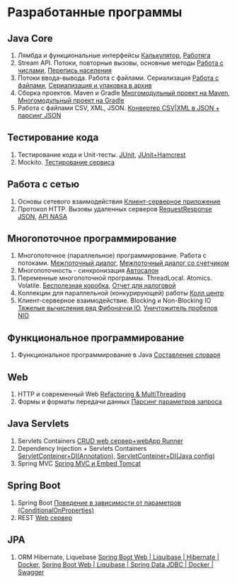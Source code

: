 # Разработанные программы
## Java Core
1. Лямбда и функциональные интерфейсы [Калькулятор](https://github.com/rusandal/Labda-Functional-interface), [Работяга](https://github.com/rusandal/lambdaWorker)  
2. Stream API. Потоки, повторные вызовы, основные методы [Работа с числами](https://github.com/rusandal/Stream-API), [Перепись населения](https://github.com/rusandal/Stream-API---Worker)  
3. Потоки ввода-вывода. Работа с файлами. Сериализация [Работа с файлами](https://github.com/rusandal/Save-and-Load-game/tree/master/Homework%206.1%20(Streams%20IO%2C%20Files%2C%20Serialization)/src), [Сериализация и упаковка в архив](https://github.com/rusandal/Save-and-Load-game/tree/master/Homework%206.2%20(SaveGame%26LoadGame)/src)  
4. Сборка проектов. Maven и Gradle [Многомодульный проект на Maven](https://github.com/rusandal/myMaven), [Многомодульный проект на Gradle](https://github.com/rusandal/myGradle)
5. Работа с файлами CSV, XML, JSON. [Конвертер CSV|XML в JSON + парсинг JSON](https://github.com/rusandal/CSV_XML_JSONv2)
## Тестирование кода
1. Тестирование кода и Unit-тесты. [JUnit](https://github.com/rusandal/JUnit), [JUnit+Hamcrest](https://github.com/rusandal/JUnit_Hamcrest)
2. Mockito. [Тестирование сервиса](https://github.com/rusandal/geo-service/tree/feature/Mockito/src)
## Работа с сетью
1. Основы сетевого взаимодействия [Клиент-серверное приложение](https://github.com/rusandal/OSI_connect)
2. Протокол HTTP. Вызовы удаленных серверов [RequestResponse JSON](https://github.com/rusandal/request_response_cats), [API NASA](https://github.com/rusandal/API_NASA_request_response)
## Многопоточное программирование
1. Многопоточное (параллельное) программирование. Работа с потоками. [Межпоточный диалог](https://github.com/rusandal/ThreadsHomework1), [Межпоточный диалог со счетчиком](https://github.com/rusandal/ThreadHomework2.git)  
2. Многопоточность - синхронизация [Автосалон](https://github.com/rusandal/CarManufactory)
3. Переменные многопоточной программы. ThreadLocal. Atomics. Volatile. [Бесполезная коробка](https://github.com/rusandal/volatileBox.git), [Отчет для налоговой](https://github.com/rusandal/ThreadSumLongAdder.git)
4. Коллекции для параллельной (конкурирующей) работы [Колл центр](https://github.com/rusandal/callcentre.git)
5. Клиент-серверное взаимодействие. Blocking и Non-Blocking IO [Тяжелые вычисления ряд Фибоначчи IO](https://github.com/rusandal/fibonacciSocket.git), [Уничтожитель пробелов NIO](https://github.com/rusandal/deleteSpaceNIO.git)
## Функциональное программирование
1. Функциональное программирование в Java [Составление словаря](https://github.com/rusandal/functionalProgramming.git)
## Web
1. HTTP и современный Web [Refactoring & MultiThreading](https://github.com/rusandal/RefactoringServer)
2. Формы и форматы передачи данных [Парсинг параметров запроса]()
## Java Servlets
1. Servlets Containers [CRUD web сервер+webApp Runner](https://github.com/rusandal/servletContainer/tree/feature/webapp-runner)
2. Dependency Injection + Servlets Containers [ServletConteiner+DI(Annotation)](https://github.com/rusandal/servletContainer/tree/feature/di-annotation), [ServletConteiner+DI(Java config)](https://github.com/rusandal/servletContainer/tree/master/src/main/java/ru/netology)
3. Spring MVC [Spring MVC и Embed Tomcat](https://github.com/rusandal/RestSpringMVC)
## Spring Boot
1. Spring Boot [Поведение в зависимости от параметров (ConditionalOnProperties)](https://github.com/rusandal/SpringBootConditionalOnProperty)
2. REST [Web сервер](https://github.com/rusandal/RestSpringMVC)
## JPA
1. ORM Hibernate, Liquebase [Spring Boot Web | Liquibase | Hibernate | Docker](https://github.com/rusandal/HibernatePersons), [Spring Boot Web | Liquibase | Spring Data JDBC | Docker | Swagger](https://github.com/rusandal/SpringBootJdbcRestAPIAnswer)
